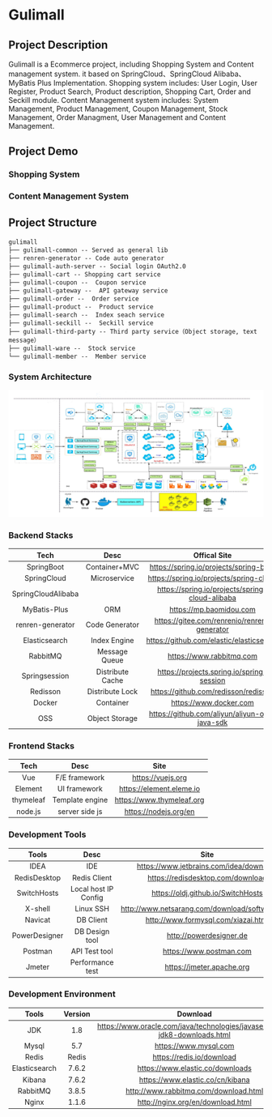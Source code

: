 # Gulimall

## Project Description

Gulimall is a Ecommerce project, including Shopping System and Content management system. it based on SpringCloud、SpringCloud Alibaba、MyBatis Plus Implementation.
Shopping system includes: User Login, User Register, Product Search, Product description, Shopping Cart, Order and Seckill module.
Content Management system includes: System Management, Product Management, Coupon Management, Stock Management, Order Managment, User Management and Content Management.

## Project Demo

### Shopping System

### Content Management System


## Project Structure

```
gulimall
├── gulimall-common -- Served as general lib
├── renren-generator -- Code auto generator
├── gulimall-auth-server -- Social login OAuth2.0 
├── gulimall-cart -- Shopping cart service
├── gulimall-coupon --  Coupon service
├── gulimall-gateway --  API gateway service
├── gulimall-order --  Order service
├── gulimall-product --  Product service
├── gulimall-search --  Index seach service
├── gulimall-seckill --  Seckill service
├── gulimall-third-party -- Third party service（Object storage, text message）
├── gulimall-ware --  Stock service
└── gulimall-member --  Member service
```

### System Architecture
![spanning tree](./img/system_architecture.png)



### Backend Stacks

|        Tech        |           Desc           |                      Offical Site               |
| :----------------: | :----------------------: | :---------------------------------------------: |
|     SpringBoot     |      Container+MVC       |     https://spring.io/projects/spring-boot      |
|    SpringCloud     |      Microservice        |     https://spring.io/projects/spring-cloud     |
| SpringCloudAlibaba |                          | https://spring.io/projects/spring-cloud-alibaba |
|    MyBatis-Plus    |         ORM              |             https://mp.baomidou.com             |
|  renren-generator  | 	      Code Generator    |   https://gitee.com/renrenio/renren-generator   |
|   Elasticsearch    |      Index Engine        |    https://github.com/elastic/elasticsearch     |
|      RabbitMQ      |     Message Queue        |            https://www.rabbitmq.com             |
|   Springsession    |   Distribute Cache       |    https://projects.spring.io/spring-session    |
|      Redisson      |   Distribute Lock        |      https://github.com/redisson/redisson       |
|       Docker       |      Container           |             https://www.docker.com              |
|        OSS         |   Object Storage         |  https://github.com/aliyun/aliyun-oss-java-sdk  |

### Frontend Stacks

|   Tech    |    Desc         |           Site            |
| :-------: | :-------------: | :-----------------------: |
|    Vue    |  F/E framework  |     https://vuejs.org     |
|  Element  |  UI framework   | https://element.eleme.io  |
| thymeleaf | Template engine | https://www.thymeleaf.org |
|  node.js  | server side js  |   https://nodejs.org/en   |

### Development Tools

|     Tools     |        Desc         |                      Site                       |
| :-----------: | :-----------------: | :---------------------------------------------: |
|     IDEA      |         IDE         |     https://www.jetbrains.com/idea/download     |
| RedisDesktop  |   Redis Client      |        https://redisdesktop.com/download        |
|  SwitchHosts  |Local host IP Config |       https://oldj.github.io/SwitchHosts        |
|    X-shell    |      Linux SSH      | http://www.netsarang.com/download/software.html |
|    Navicat    |      DB Client      |       http://www.formysql.com/xiazai.html       |
| PowerDesigner |   DB Design tool    |             http://powerdesigner.de             |
|    Postman    |    API Test tool    |             https://www.postman.com             |
|    Jmeter     |  Performance test   |            https://jmeter.apache.org            |

### Development Environment

|     Tools      | Version |                               Download                                     |
| :-----------: | :----:   | :------------------------------------------------------------------------: |
|      JDK      |  1.8     | https://www.oracle.com/java/technologies/javase/javase-jdk8-downloads.html |
|     Mysql     |  5.7     |                    https://www.mysql.com                                   |
|     Redis     | Redis    |                  https://redis.io/download                                 |
| Elasticsearch | 7.6.2    |               https://www.elastic.co/downloads                             |
|    Kibana     | 7.6.2    |               https://www.elastic.co/cn/kibana                             |
|   RabbitMQ    | 3.8.5    |            http://www.rabbitmq.com/download.html                           |
|     Nginx     | 1.1.6    |              http://nginx.org/en/download.html                             |
